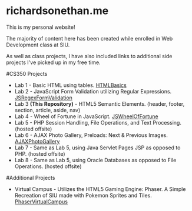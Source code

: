 richardsonethan.me
============
This is my personal website! 

The majority of content here has been created while enrolled in Web Development class at SIU.

As well as class projects, I have also included links to additional side projects I've picked up in my free time.

#CS350 Projects
*	Lab 1 - Basic HTML using tables. [HTMLBasics](https://github.com/ethanx94/HTMLBasics)
*	Lab 2 - JavaScript Form Validation utilizing Regular Expressions. [JSRegexFormValidation](https://github.com/ethanx94/JSRegexFormValidation)
*	Lab 3 **(This Repository)** - HTML5 Semantic Elements. (header, footer, section, article, aside, nav)
*	Lab 4 - Wheel of Fortune in JavaScript. [JSWheelOfFortune](https://github.com/ethanx94/JSWheelOfFortune)
*	Lab 5 - PHP Session Handling, File Operations, and Text Processing. (hosted offsite)
*	Lab 6 - AJAX Photo Gallery, Preloads: Next & Previous Images. [AJAXPhotoGallery](https://github.com/ethanx94/AJAXPhotoGallery)
*	Lab 7 - Same as Lab 5, using Java Servlet Pages JSP as opposed to PHP. (hosted offsite)
*	Lab 8 - Same as Lab 5, using Oracle Databases as opposed to File Operations. (hosted offsite)


#Additional Projects
*  Virtual Campus - Utilizes the HTML5 Gaming Engine: Phaser. A Simple Recreation of SIU made with Pokemon Sprites and Tiles. [PhaserVirtualCampus](https://github.com/ethanx94/PhaserVirutalCampus)